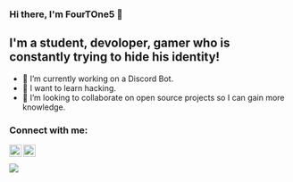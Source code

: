 ### Hi there, I'm FourTOne5 👋 

<!--
**FourTOne5/FourTOne5** is a ✨ _special_ ✨ repository because its `README.md` (this file) appears on your GitHub profile.

Here are some ideas to get you started:

- 🔭 I’m currently working on ...
- 🌱 I’m currently learning ...
- 👯 I’m looking to collaborate on ...
- 🤔 I’m looking for help with ...
- 💬 Ask me about ...
- 📫 How to reach me: ...
- 😄 Pronouns: ...
- ⚡ Fun fact: ...
-->
## I'm a student, devoloper, gamer who is constantly trying to hide his identity!
- 🔭 I’m currently working on a Discord Bot.
- 🌱 I want to learn hacking. 
- 👯 I’m looking to collaborate on open source projects so I can gain more knowledge.

### Connect with me:
[<img align="left" alt="codeSTACKr | YouTube" width="22px" src="https://cdn.jsdelivr.net/npm/simple-icons@v3/icons/youtube.svg" />][youtube]
[<img align="left" alt="FourTOne5 | Instagram" width="22px" src="https://cdn.jsdelivr.net/npm/simple-icons@v3/icons/instagram.svg" />][instagram]

<br/>
<br/>

<a href="https://github.com/FourTOne5">
  <img src="https://github-readme-stats.vercel.app/api?username=FourTOne5&bg_color=30,232526,434343&title_color=fff&text_color=fff&icon_color=fff&show_icons=true&hide_border=true&count_private=true&custom_title=The%20poop%20stats%20of%20FourTOne5"/>
</a>
  
[youtube]: https://www.youtube.com/channel/UCCrxWeY0ZwSbjR2ORSqfiuw
[instagram]: https://instagram.com/fourtone5
